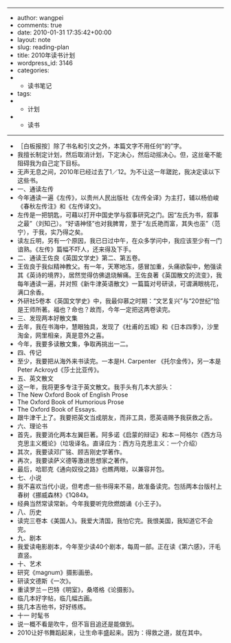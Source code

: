 - ---
- author: wangpei
- comments: true
- date: 2010-01-31 17:35:42+00:00
- layout: note
- slug: reading-plan
- title: 2010年读书计划
- wordpress_id: 3146
- categories:
- - 读书笔记
- tags:
- - 计划
- - 读书
- ---
- ［白板报按］除了书名和引文之外，本篇文字不用任何“的”字。
- 我擅长制定计划，然后取消计划，下定决心，然后动摇决心。但，这丝毫不能阻碍我为自己定下目标。
- 无声无息之间，2010年已经过去了1／12。为不让这一年蹉跎，我决定读以下这些书。
- 一、通读左传
- 今年通读一遍《左传》，以贵州人民出版社《左传全译》为主打，辅以杨伯峻《春秋左传注》和《左传译文》。
- 左传是一把钥匙，可藉以打开中国史学与叙事研究之门。因“左氏为书，叙事之最”（刘知己）。“好语神怪”也对我脾胃，至于“左氏艳而富，其失也巫”（范宁），于我，实乃得之矣。
- 读左丘明，另有一个原因，我已日过中午，在众多学问中，我应该至少有一门谙熟。《左传》篇幅不吓人，还来得及下手。
- 二、通读王佐良《英国文学史》第二、第五卷。
- 王佐良于我似精神教父。有一年，天寒地冻，感冒加重，头痛欲裂中，勉强读其《英诗的境界》，居然觉得仿佛退烧解痛。王佐良著《英国散文的流变》，我每年通读一遍，并对照《新牛津英语散文》一篇篇对号研读，可谓满眼桃花，满口余香。
- 外研社5卷本《英国文学史》中，我最仰慕之时期：“文艺复兴”与“20世纪”恰是王师所著。福也？命也？故而，今年一定把这两卷读完。
- 三、发现两本好散文集
- 去年，我在书海中，慧眼独具，发现了《杜甫的五城》和《日本四季》，沙里淘金，网里相亲，真是意外之喜。
- 今年，我要多读散文集，争取再挑出一二。
- 四、传记
- 至少，我要把从海外来书读完。一本是H. Carpenter 《托尔金传》，另一本是Peter Ackroyd《莎士比亚传》。
- 五、英文散文
- 这一年，我将更多专注于英文散文。我手头有几本大部头：
- The New Oxford Book of English Prose
- The Oxford Book of Humorious Prose
- The Oxford Book of Essays.
- 跟牛津干上了。我要把英文当成朋友，而非工具，愿英语赐予我获救之舌。
- 六、理论书
- 首先，我要消化两本左翼巨著。阿多诺《启蒙的辩证》和本－阿格尔《西方马克思主义概论》（垃圾译名。直译应为：西方马克思主义：一个介绍）
- 其次，我要读邓广铭、顾吉刚史学著作。
- 再次，我要读萨义德等激进思想家之著作。
- 最后，哈耶克《通向奴役之路》也瞧两眼，以兼容并包。
- 七、小说
- 我不喜欢当代小说，但考虑一些书得来不易，故准备读完。包括两本台版村上春树《挪威森林》《1Q84》。
- 经典当然常读常新。今年我要听完欣燃朗诵《小王子》。
- 八、历史
- 读完三卷本《美国人》。我爱大清国，我怕它完。我恨美国，我知道它不会完。
- 九、剧本
- 我爱读电影剧本，今年至少读40个剧本，每周一部。正在读《第六感》，汗毛直竖。
- 十、艺术
- 研究《magnum》摄影画册。
- 研读文德斯《一次》。
- 重读罗兰－巴特《明室》，桑塔格《论摄影》。
- 临几本好字帖，临几幅古画。
- 挑几本吉他书，好好练练。
- 十一 时髦书
- 说一概不看是吹牛，但不盲目追还是能做到。
- 2010让好书舞蹈起来，让生命丰盛起来。因为：得救之道，就在其中。
